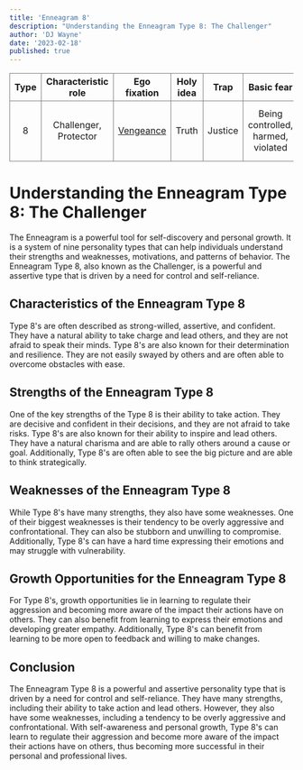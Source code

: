 ```yaml
---
title: 'Enneagram 8'
description: "Understanding the Enneagram Type 8: The Challenger"
author: 'DJ Wayne'
date: '2023-02-18'
published: true
---
```



| Type | Characteristic role     | Ego fixation                                                   | Holy idea                 | Trap         | Basic fear                               | Basic desire                             | [Temptation](https://en.wikipedia.org/wiki/Temptation)                                                               | [Vice](https://en.wikipedia.org/wiki/Seven_deadly_sins)/Passion | [Virtue](https://en.wikipedia.org/wiki/Virtue)                             | Stress/ Disintegration | Security/ Integration |
| ---- | ----------------------- | -------------------------------------------------------------- | ------------------------- | ------------ | ---------------------------------------- | ---------------------------------------- | -------------------------------------------------------------------------------------------------------------------- | --------------------------------------------------------------- | -------------------------------------------------------------------------- | ---------------------- | --------------------- |
| 8    | Challenger, Protector   | [Vengeance](https://en.wikipedia.org/wiki/Vengeance_(concept)) | Truth                     | Justice      | Being controlled, harmed, violated       | To gain influence and be self-sufficient | Thinking they are completely self-sufficient                                                                         | [Lust](https://en.wikipedia.org/wiki/Lust)                      | [Innocence](https://en.wikipedia.org/wiki/Innocence)                       | 5                      | 2                     |


# Understanding the Enneagram Type 8: The Challenger

The Enneagram is a powerful tool for self-discovery and personal growth. It is a system of nine personality types that can help individuals understand their strengths and weaknesses, motivations, and patterns of behavior. The Enneagram Type 8, also known as the Challenger, is a powerful and assertive type that is driven by a need for control and self-reliance.

## Characteristics of the Enneagram Type 8

Type 8's are often described as strong-willed, assertive, and confident. They have a natural ability to take charge and lead others, and they are not afraid to speak their minds. Type 8's are also known for their determination and resilience. They are not easily swayed by others and are often able to overcome obstacles with ease.

## Strengths of the Enneagram Type 8

One of the key strengths of the Type 8 is their ability to take action. They are decisive and confident in their decisions, and they are not afraid to take risks. Type 8's are also known for their ability to inspire and lead others. They have a natural charisma and are able to rally others around a cause or goal. Additionally, Type 8's are often able to see the big picture and are able to think strategically.

## Weaknesses of the Enneagram Type 8

While Type 8's have many strengths, they also have some weaknesses. One of their biggest weaknesses is their tendency to be overly aggressive and confrontational. They can also be stubborn and unwilling to compromise. Additionally, Type 8's can have a hard time expressing their emotions and may struggle with vulnerability.

## Growth Opportunities for the Enneagram Type 8

For Type 8's, growth opportunities lie in learning to regulate their aggression and becoming more aware of the impact their actions have on others. They can also benefit from learning to express their emotions and developing greater empathy. Additionally, Type 8's can benefit from learning to be more open to feedback and willing to make changes.

## Conclusion

The Enneagram Type 8 is a powerful and assertive personality type that is driven by a need for control and self-reliance. They have many strengths, including their ability to take action and lead others. However, they also have some weaknesses, including a tendency to be overly aggressive and confrontational. With self-awareness and personal growth, Type 8's can learn to regulate their aggression and become more aware of the impact their actions have on others, thus becoming more successful in their personal and professional lives.



<style>
tr {
    overflow-x: scroll;
    border: 1px solid grey;
    text-align: center;
}
td {
    overflow-x: scroll;
    border: 1px solid grey;
    text-align: center;
}
th { 
    overflow-x: scroll;
    border: 1px solid grey;
    text-align: center;
}

</style>